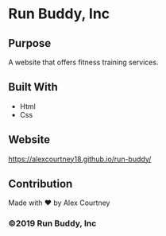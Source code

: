 # Run Buddy, Inc

## Purpose
A website that offers fitness training services.


## Built With
* Html
* Css


## Website
https://alexcourtney18.github.io/run-buddy/


## Contribution
Made with ❤️ by Alex Courtney


### ©️2019 Run Buddy, Inc 
